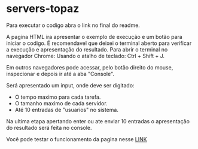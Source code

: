 # servers-topaz

Para executar o codigo abra o link no final do readme.

A pagina HTML ira apresentar o exemplo de execução e um botão para iniciar o codigo. 
É recomendavel que deixei o terminal aberto para verificar a execução e apresentação do resultado. 
Para abrir o terminal no navegador Chrome:
Usando o atalho de teclado: Ctrl + Shift + J.

Em outros navegadores pode acessar, pelo botão direito do mouse, inspecionar e depois ir até a aba "Console".

Será apresentado um input, onde deve ser digitado:
* O tempo maximo para cada tarefa.  
* O tamanho maximo de cada servidor.
* Até 10 entradas de "usuarios" no sistema.

Na ultima etapa apertando enter ou ate enviar 10 entradas o apresentação do resultado será feita no console. 

Você pode testar o funcionamento da pagina nesse [LINK](https://felipeaguiarn.github.io/servers-topaz/)
